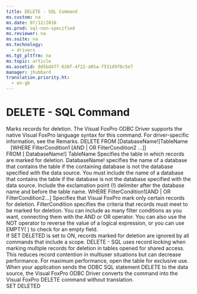 ```yaml
---
title: DELETE - SQL Command
ms.custom: na
ms.date: 07/12/2016
ms.prod: sql-non-specified
ms.reviewer: na
ms.suite: na
ms.technology: 
  - drivers
ms.tgt_pltfrm: na
ms.topic: article
ms.assetid: 0d5bd477-626f-4f22-a05a-f531d9f8c5e7
manager: jhubbard
translation.priority.ht: 
  - en-gb
---
```

# DELETE - SQL Command
<?xml version="1.0" encoding="utf-8"?>
<developerReferenceWithSyntaxDocument xmlns="http://ddue.schemas.microsoft.com/authoring/2003/5" xmlns:xlink="http://www.w3.org/1999/xlink" xmlns:xsi="http://www.w3.org/2001/XMLSchema-instance" xsi:schemaLocation="http://ddue.schemas.microsoft.com/authoring/2003/5 http://dduestorage.blob.core.windows.net/ddueschema/developer.xsd">
  <introduction>
    <para>Marks records for deletion.</para>
    <para>The Visual FoxPro ODBC Driver supports the native Visual FoxPro language syntax for this command. For driver-specific information, see the Remarks.</para>
  </introduction>
  <syntaxSection>
    <legacySyntax>
DELETE FROM [<parameterReference>DatabaseName!</parameterReference>]<parameterReference>TableName</parameterReference>
   [WHERE <parameterReference>FilterCondition1</parameterReference> [AND | OR <parameterReference>FilterCondition2</parameterReference> ...]]</legacySyntax>
  </syntaxSection>
  <section>
    <title>Arguments</title>
    <content>
      <definitionTable>
        <definedTerm>FROM [ <legacyItalic>DatabaseName!</legacyItalic>] <legacyItalic>TableName</legacyItalic></definedTerm>
        <definition>
          <para>Specifies the table in which records are marked for deletion.</para>
          <para>
            <legacyItalic>DatabaseName!</legacyItalic> specifies the name of a database that contains the table if the containing database is not the database specified with the data source. You must include the name of a database that contains the table if the database is not the database specified with the data source. Include the exclamation point (!) delimiter after the database name and before the table name. </para>
        </definition>
        <definedTerm>WHERE <legacyItalic>FilterCondition1</legacyItalic>[AND | OR <legacyItalic>FilterCondition2</legacyItalic>...] </definedTerm>
        <definition>
          <para>Specifies that Visual FoxPro mark only certain records for deletion.</para>
          <para>
            <legacyItalic>FilterCondition</legacyItalic> specifies the criteria that records must meet to be marked for deletion. You can include as many filter conditions as you want, connecting them with the AND or OR operator. You can also use the NOT operator to reverse the value of a logical expression, or you can use <legacyBold>EMPTY</legacyBold>( ) to check for an empty field. </para>
        </definition>
      </definitionTable>
    </content>
  </section>
  <languageReferenceRemarks>
    <content>
      <para>If SET DELETED is set to ON, records marked for deletion are ignored by all commands that include a scope.</para>
      <para>DELETE - SQL uses record locking when marking multiple records for deletion in tables opened for shared access. This reduces record contention in multiuser situations but can decrease performance. For maximum performance, open the table for exclusive use.</para>
    </content>
  </languageReferenceRemarks>
  <section>
    <title>Driver Remarks</title>
    <content>
      <para>When your application sends the ODBC SQL statement DELETE to the data source, the Visual FoxPro ODBC Driver converts the command into the Visual FoxPro DELETE command without translation.</para>
    </content>
  </section>
  <relatedTopics>
<link xlink:href="6b5e0086-156d-471d-8e7f-6c5fa9686cd5">SET DELETED</link>
</relatedTopics>
</developerReferenceWithSyntaxDocument>